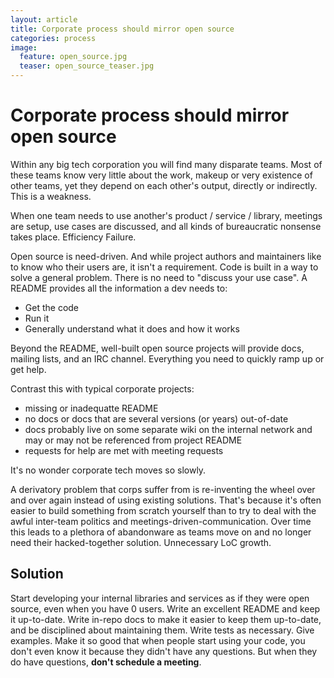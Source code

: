 ```yaml
---
layout: article
title: Corporate process should mirror open source
categories: process
image:
  feature: open_source.jpg
  teaser: open_source_teaser.jpg
---
```


# Corporate process should mirror open source

Within any big tech corporation you will find many disparate teams. Most of
these teams know very little about the work, makeup or very existence of other
teams, yet they depend on each other's output, directly or indirectly. This is a
weakness.

When one team needs to use another's product / service / library, meetings are
setup, use cases are discussed, and all kinds of bureaucratic nonsense takes
place. Efficiency Failure.

Open source is need-driven. And while project authors and maintainers like to
know who their users are, it isn't a requirement. Code is built in a way to
solve a general problem. There is no need to "discuss your use case". A README
provides all the information a dev needs to:

- Get the code
- Run it
- Generally understand what it does and how it works

Beyond the README, well-built open source projects will provide docs, mailing lists,
and an IRC channel. Everything you need to quickly ramp up or get help.

Contrast this with typical corporate projects:

 - missing or inadequatte README
 - no docs or docs that are several versions (or years) out-of-date
 - docs probably live on some separate wiki on the internal network and may or
   may not be referenced from project README
 - requests for help are met with meeting requests

It's no wonder corporate tech moves so slowly.

A derivatory problem that corps suffer from is re-inventing the wheel over and
over again instead of using existing solutions. That's because it's often easier
to build something from scratch yourself than to try to deal with the awful
inter-team politics and meetings-driven-communication. Over time this leads to a
plethora of abandonware as teams move on and no longer need their
hacked-together solution. Unnecessary LoC growth.

## Solution

Start developing your internal libraries and services as if they were open
source, even when you have 0 users. Write an excellent README and keep it
up-to-date. Write in-repo docs to make it easier to keep them up-to-date, and be
disciplined about maintaining them. Write tests as necessary. Give examples.
Make it so good that when people start using your code, you don't even know it
because they didn't have any questions. But when they do have questions, **don't
schedule a meeting**.
